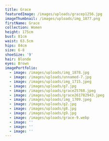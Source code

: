 ```yaml
---
title: Grace
featuredImage: /images/uploads/gracep1256.jpg
imageThumbnail: /images/uploads/img_1877.png
firstName: Grace
collection: Women
height: 175cm
bust: 81cm
waist: 63.5cm
hips: 84cm
size: 6-8
shoeSize: '9'
hair: Blonde
eyes: Brown
imagePortfolio:
  - image: /images/uploads/img_1878.jpg
  - image: /images/uploads/unnamed-7.jpg
  - image: /images/uploads/img_1715.jpeg
  - image: /images/uploads/g7.jpg
  - image: /images/uploads/grace25768.jpeg
  - image: /images/uploads/grace261782943.jpeg
  - image: /images/uploads/img_1709.jpeg
  - image: /images/uploads/g2.jpg
  - image: /images/uploads/g8.jpg
  - image: /images/uploads/g9.jpg
  - image: /images/uploads/grace-9.webp
  - image: ''
  - image: ''
  - image: ''
---
```


